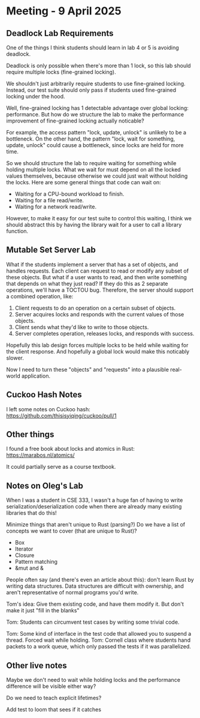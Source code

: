 # Meeting - 9 April 2025

## Deadlock Lab Requirements

One of the things I think students should learn in lab 4 or 5 is avoiding deadlock.

Deadlock is only possible when there's more than 1 lock, so this lab should require multiple locks (fine-grained locking).

We shouldn't just arbitrarily require students to use fine-grained locking.
Instead, our test suite should only pass if students used fine-grained locking under the hood.

Well, fine-grained locking has 1 detectable advantage over global locking: performance.
But how do we structure the lab to make the performance improvement of fine-grained locking actually noticable?

For example, the access pattern "lock, update, unlock" is unlikely to be a bottleneck.
On the other hand, the pattern "lock, wait for something, update, unlock" could cause a bottleneck, since locks are held for more time.

So we should structure the lab to require waiting for something while holding multiple locks.
What we wait for must depend on all the locked values themselves, because otherwise we could just wait without holding the locks.
Here are some general things that code can wait on:
- Waiting for a CPU-bound workload to finish.
- Waiting for a file read/write.
- Waiting for a network read/write.

However, to make it easy for our test suite to control this waiting,
I think we should abstract this by having the library wait for
a user to call a library function.

## Mutable Set Server Lab

What if the students implement a server that has a set of objects, and handles requests.
Each client can request to read or modify any subset of these objects.
But what if a user wants to read, and then write something that depends on what they just read?
If they do this as 2 separate operations, we'll have a TOCTOU bug.
Therefore, the server should support a combined operation, like:

1. Client requests to do an operation on a certain subset of objects.
2. Server acquires locks and responds with the current values of those objects.
3. Client sends what they'd like to write to those objects.
4. Server completes operation, releases locks, and responds with success.

Hopefully this lab design forces multiple locks to be held while waiting for the client response.
And hopefully a global lock would make this noticably slower.

Now I need to turn these "objects" and "requests" into a plausible real-world application.


## Cuckoo Hash Notes

I left some notes on Cuckoo hash:
<https://github.com/thisisyiqing/cuckoo/pull/1>


## Other things

I found a free book about locks and atomics in Rust:
<https://marabos.nl/atomics/>

It could partially serve as a course textbook.


## Notes on Oleg's Lab

When I was a student in CSE 333, I wasn't a huge fan of having to write serialization/deserialization code when there are already many existing libraries that do this!

Minimize things that aren't unique to Rust (parsing?)
Do we have a list of concepts we want to cover (that are unique to Rust)?
- Box
- Iterator
- Closure
- Pattern matching
- &mut and &

People often say (and there's even an article about this): don't learn Rust by writing data structures. Data structures are difficult with ownership, and aren't representative of normal programs you'd write.

Tom's idea: Give them existing code, and have them modify it. But don't make it just "fill in the blanks"

Tom: Students can circumvent test cases by writing some trivial code.

Tom: Some kind of interface in the test code that allowed you to suspend a thread. Forced wait while holding.
Tom: Cornell class where students hand packets to a work queue, which only passed the tests if it was parallelized.

## Other live notes

Maybe we don't need to wait while holding locks and the performance difference will be visible either way?

Do we need to teach explicit lifetimes?

Add test to loom that sees if it catches 